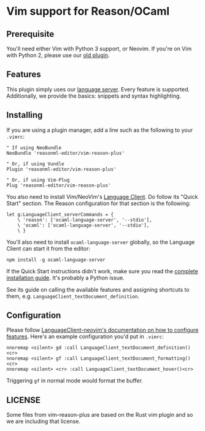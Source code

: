 # Vim support for Reason/OCaml

## Prerequisite

You'll need either Vim with Python 3 support, or Neovim. If you're on Vim with Python 2, please use our [old plugin](https://github.com/reasonml-editor/vim-reason-legacy).

## Features

This plugin simply uses our [language server](https://github.com/freebroccolo/ocaml-language-server#server-capabilities). Every feature is supported. Additionally, we provide the basics: snippets and syntax highlighting.

## Installing

If you are using a plugin manager, add a line such as the following to your `.vimrc`:

```
" If using NeoBundle
NeoBundle 'reasonml-editor/vim-reason-plus'

" Or, if using Vundle
Plugin 'reasonml-editor/vim-reason-plus'

" Or, if using Vim-Plug
Plug 'reasonml-editor/vim-reason-plus'
```

You also need to install Vim/NeoVim's [Language Client](https://github.com/autozimu/LanguageClient-neovim). Do follow its "Quick Start" section. The Reason configuration for that section is the following:

```viml
let g:LanguageClient_serverCommands = {
    \ 'reason': ['ocaml-language-server', '--stdio'],
    \ 'ocaml': ['ocaml-language-server', '--stdio'],
    \ }
```

You'll also need to install `ocaml-language-server` globally, so the Language Client can start it from the editor:

```
npm install -g ocaml-language-server
```

If the Quick Start instructions didn't work, make sure you read the [complete installation guide](https://github.com/autozimu/LanguageClient-neovim/blob/master/INSTALL.md). It's probably a Python issue.

See its guide on calling the available features and assigning shortcuts to them, e.g. `LanguageClient_textDocument_definition`.

## Configuration

Please follow [LanguageClient-neovim's documentation on how to configure features](https://github.com/autozimu/LanguageClient-neovim/blob/db1a3cfca09dbfd4350fe04c10084194d77cca1c/doc/LanguageClient.txt#L199). Here's an example configuration you'd put in `.vimrc`:

```
nnoremap <silent> gd :call LanguageClient_textDocument_definition()<cr>
nnoremap <silent> gf :call LanguageClient_textDocument_formatting()<cr>
nnoremap <silent> <cr> :call LanguageClient_textDocument_hover()<cr>
```

Triggering `gf` in normal mode would format the buffer.

## LICENSE

Some files from vim-reason-plus are based on the Rust vim plugin and so we are including that license.
